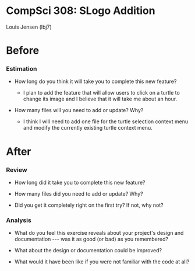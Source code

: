 CompSci 308: SLogo Addition
===
Louis Jensen (lbj7)

# Before

### Estimation

 * How long do you think it will take you to complete this new feature?
   * I plan to add the feature that will allow users
 to click on a turtle to change its image and I believe that 
 it will take me about an hour.


 * How many files will you need to add or update? Why?
   * I think I will need to add one file for the turtle
 selection context menu and modify the currently existing 
 turtle context menu.


# After

### Review

 * How long did it take you to complete this new feature?

 * How many files did you need to add or update? Why?

 * Did you get it completely right on the first try? If not, why not?


### Analysis

 * What do you feel this exercise reveals about your project's design and documentation --- was it as good (or bad) as you remembered?

 * What about the design or documentation could be improved?

 * What would it have been like if you were not familiar with the code at all?